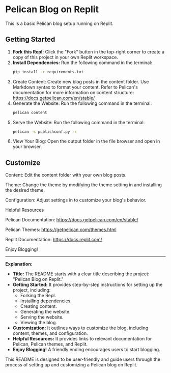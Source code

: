 # Pelican Blog on Replit

This is a basic Pelican blog setup running on Replit.

## Getting Started

1. **Fork this Repl:** Click the "Fork" button in the top-right corner to create a copy of this project in your own Replit workspace.
2. **Install Dependencies:** Run the following command in the terminal:
   ```bash
   pip install -r requirements.txt
3. Create Content:
Create new blog posts in the content folder.
Use Markdown syntax to format your content.
Refer to Pelican's documentation for more information on content structure: https://docs.getpelican.com/en/stable/
4. Generate the Website: Run the following command in the terminal:
   ```bash
   pelican content
5. Serve the Website: Run the following command in the terminal:
   ```bash
   pelican -s publishconf.py -r
6. View Your Blog: Open the output folder in the file browser and open 
 in your browser.

## Customize
Content: Edit the content folder with your own blog posts.

Theme: Change the theme by modifying the theme setting in 
 and installing the desired theme.

Configuration: Adjust settings in 
 to customize your blog's behavior.

Helpful Resources

Pelican Documentation: https://docs.getpelican.com/en/stable/

Pelican Themes: https://getpelican.com/themes.html

Replit Documentation: https://docs.replit.com/

Enjoy Blogging!

---

**Explanation:**
- **Title:** The README starts with a clear title describing the project: "Pelican Blog on Replit."
- **Getting Started:** It provides step-by-step instructions for setting up the project, including:
    - Forking the Repl.
    - Installing dependencies.
    - Creating content.
    - Generating the website.
    - Serving the website.
    - Viewing the blog.
- **Customization:**  It outlines ways to customize the blog, including content, themes, and configuration.
- **Helpful Resources:** It provides links to relevant documentation for Pelican, Pelican themes, and Replit.
- **Enjoy Blogging!**  A friendly ending encourages users to start blogging.

This README is designed to be user-friendly and guide users through the process of setting up and customizing a Pelican blog on Replit.